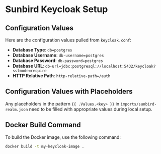 # Sunbird Keycloak Setup


## Configuration Values
Here are the configuration values pulled from `keycloak.conf`:
- **Database Type**: `db=postgres`
- **Database Username**: `db-username=postgres`
- **Database Password**: `db-password=postgres`
- **Database URL**: `db-url=jdbc:postgresql://localhost:5432/keycloak?sslmode=require`
- **HTTP Relative Path**: `http-relative-path=/auth`

## Configuration Values with Placeholders

Any placeholders in the pattern `{{ .Values.<key> }}` in `imports/sunbird-realm.json` need to be filled with appropriate values during local setup.

## Docker Build Command
To build the Docker image, use the following command:
```bash
docker build -t my-keycloak-image .